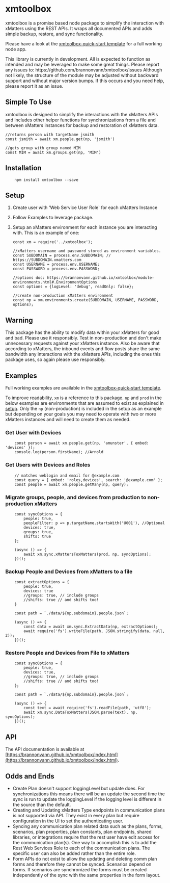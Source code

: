 # xmtoolbox

xmtoolbox is a promise based node package to simplify the interaction with xMatters using the REST APIs. It wraps all documented APIs and adds simple backup, restore, and sync functionality.

Please have a look at the [xmtoolbox-quick-start template](https://github.com/brannonvann/xmtoolbox-quick-start) for a full working node app.

<aside class="notice">
This library is currently in development. All is expected to function as intended and may be leveraged to make some great things. Please report any issues to: https://github.com/brannonvann/xmtoolbox/issues Although not likely, the structure of the module may be adjusted without backward support and without major version bumps. If this occurs and you need help, please report it as an issue.
</aside>

## Simple To Use

xmtoolbox is designed to simplify the interactions with the xMatters APIs and includes other helper functions for synchronizations from a file and between xMatters instances for backup and restoration of xMatters data.

    //returns person with targetName jsmith
    const jsmith = await xm.people.get(np, 'jsmith')

    //gets group with group named MIM
    const MIM = await xm.groups.get(np, 'MIM')

## Installation

        npm install xmtoolbox --save

## Setup

1.  Create user with 'Web Service User Role` for each xMatters Instance
2.  Follow Examples to leverage package.
3.  Setup an xMatters environment for each instance you are interacting with. This is an example of one:

        const xm = require('../xmtoolbox');

        //xMatters username and password stored as environment variables.
        const SUBDOMAIN = process.env.SUBDOMAIN; // https://SUBDOMAIN.xmatters.com
        const USERNAME = process.env.USERNAME;
        const PASSWORD = process.env.PASSWORD;

        //options doc: https://brannonvann.github.io/xmtoolbox/module-environments.html#.EnvironmentOptions
        const options = {logLevel: 'debug', readOnly: false};  

        //create non-production xMatters environment
        const np = xm.environments.create(SUBDOMAIN, USERNAME, PASSWORD, options);

## Warning

This package has the ability to modify data within your xMatters for good and bad. Please use it responsibly. Test in non-production and don't make unnecessary requests against your xMatters instance. Also be aware that according to xMatters, the inbound events and flow posts share the same bandwidth any interactions with the xMatters APIs, including the ones this package uses, so again please use responsibly.

## Examples

Full working examples are available in the [xmtoolbox-quick-start template](https://github.com/brannonvann/xmtoolbox-quick-start).

To improve readability, `xm` is a reference to this package. `np` and `prod` in the below examples are environments that are assumed to exist as explained in [setup](#setup). Only the `np` (non-production) is included in the setup as an example but depending on your goals you may need to operate with two or more xMatters instances and will need to create them as needed.


### Get User with Devices

        const person = await xm.people.get(np, 'amunster', { embed: 'devices' });
        console.log(person.firstName); //Arnold

### Get Users with Devices and Roles

        // matches weblogin and email for @example.com
        const query = { embed: 'roles,devices', search: '@example.com' };
        const people = await xm.people.getMany(np, query);


### Migrate groups, people, and devices from production to non-production xMatters

        const syncOptions = {
            people: true,
            peopleFilter: p => p.targetName.startsWith('U001'), //Optional
            devices: true,
            groups: true,
            shifts: true
        };

        (async () => {
            await xm.sync.xMattersToxMatters(prod, np, syncOptions);
        })();

### Backup People and Devices from xMatters to a file

        const extractOptions = {
            people: true,
            devices: true
            //groups: true, // include groups 
            //shifts: true // and shifts too! 
        }

        const path = `./data/${np.subdomain}.people.json`;

        (async () => {
            const data = await xm.sync.ExtractData(np, extractOptions);
            await require('fs').writeFile(path, JSON.stringify(data, null, 2));
        })();

### Restore People and Devices from File to xMatters

        const syncOptions = {
            people: true,
            devices: true,
            //groups: true, // include groups 
            //shifts: true // and shifts too! 
        };

        const path = `./data/${np.subdomain}.people.json`;

        (async () => {
            const text = await require('fs').readFile(path, 'utf8');
            await xm.sync.DataToxMatters(JSON.parse(text), np, syncOptions);
        })();


## API

The API documentation is available at [https://brannonvann.github.io/xmtoolbox/index.html](https://brannonvann.github.io/xmtoolbox/index.html).

## Odds and Ends

- Create Plan doesn't support loggingLevel but update does. For synchronizations this means there will be an update the second time the sync is run to update the loggingLevel if the logging level is different in the source than the default.
- Creating and Updating xMatters Type endpoints in communication plans is not supported via API. They exist in every plan but require configuration in the UI to set the authenticating user.
- Syncing any communication plan related data such as the plans, forms, scenarios, plan properties, plan constants, plan endpoints, shared libraries, or integrations require that the rest user have edit access for the communication plan(s). One way to accomplish this is to add the Rest Web Services Role to each of the communication plans. The specific user can also be added rather than the entire role.
- Form APIs do not exist to allow the updating and deleting comm plan forms and therefore they cannot be synced. Scenarios depend on forms. If scenarios are synchronized the forms must be created independently of the sync with the same properties in the form layout.
